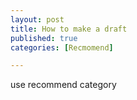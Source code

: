```yaml
---
layout: post
title: How to make a draft
published: true
categories: [Recmomend]

---
```


use recommend category

